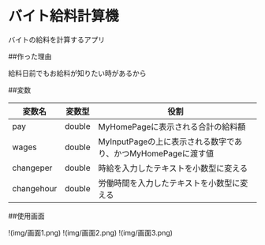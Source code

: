 # バイト給料計算機

バイトの給料を計算するアプリ

##作った理由

給料日前でもお給料が知りたい時があるから

##変数

|変数名  |変数型  |役割  |
|---|---|---|
|pay  |double  |MyHomePageに表示される合計の給料額  |
|wages  |double  |MyInputPageの上に表示される数字であり、かつMyHomePageに渡す値 |
|changeper|double|時給を入力したテキストを小数型に変える|
|changehour|double|労働時間を入力したテキストを小数型に変える|

##使用画面

!(img/画面1.png)
!(img/画面2.png)
!(img/画面3.png)

